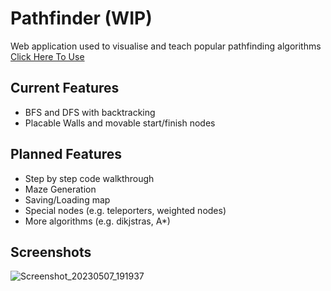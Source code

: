 # Pathfinder (WIP)
Web application used to visualise and teach popular pathfinding algorithms
[Click Here To Use](https://ddannyll.github.io/pathfinder/)

## Current Features
- BFS and DFS with backtracking
- Placable Walls and movable start/finish nodes

## Planned Features
- Step by step code walkthrough
- Maze Generation
- Saving/Loading map
- Special nodes (e.g. teleporters, weighted nodes)
- More algorithms (e.g. dikjstras, A*) 

## Screenshots
![Screenshot_20230507_191937](https://user-images.githubusercontent.com/80935652/236669044-99afceb4-01d8-4c27-b4e2-f9fb39ba6492.png)
